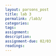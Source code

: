 ```yaml
---  
layout: parsons_post  
title: lab 3 
permalink: /lab3/  
categories:   
tags:  
assignment: 
description: 
assignment-due: 02/03
readings: 
---  
```

